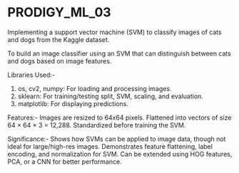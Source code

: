# PRODIGY_ML_03
Implementing a support vector machine (SVM) to classify images of cats and dogs from the Kaggle dataset.

To build an image classifier using an SVM that can distinguish between cats and dogs based on image features.

Libraries Used:-
1. os, cv2, numpy: For loading and processing images.
2. sklearn: For training/testing split, SVM, scaling, and evaluation.
3. matplotlib: For displaying predictions.

Features:-
Images are resized to 64x64 pixels.
Flattened into vectors of size 64 × 64 × 3 = 12,288.
Standardized before training the SVM.

Significance:-
Shows how SVMs can be applied to image data, though not ideal for large/high-res images.
Demonstrates feature flattening, label encoding, and normalization for SVM.
Can be extended using HOG features, PCA, or a CNN for better performance.
